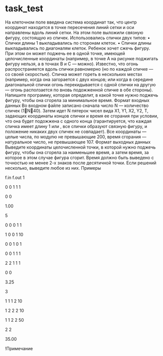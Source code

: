 # task_test
На клеточном поле введена система координат так, что центр координат находится в точке пересечения линий сетки и оси направлены вдоль линий сетки.
На этом поле выложили связную фигуру, состоящую из спичек. Использовались спички двух типов:
• Спички длины 1 выкладывались по сторонам клеток.
• Спички длины выкладывались по диагоналям клеток.
Ребенок хочет сжечь фигуру. При этом он может поджечь ее в одной точке, имеющей целочисленные координаты (например, в точке A на рисунке поджигать фигуру нельзя, а в точках B и C — можно).
Известно, что огонь распространяется вдоль спички равномерно (но по каждой спичке — со своей скоростью). Спичка может гореть в нескольких местах (например, когда она загорается с двух концов; или когда в середине диагональной спички огонь перекидывается с одной спички на другую — огонь расползается по вновь подожженной спичке в обе стороны).
Напишите программу, которая определит, в какой точке нужно поджечь фигуру, чтобы она сгорела за минимальное время.
Формат входных данных
Во входном файле записано сначала число N — количество спичек (1N40). Затем идет N пятерок чисел вида X1, Y1, X2, Y2, T, задающих координаты концов спички и время ее сгорания при условии, что она будет подожжена с одного конца (гарантируется, что каждая спичка имеет длину 1 или , все спички образуют связную фигуру, и положение никаких двух спичек не совпадает). Все координаты — целые числа, по модулю не превышающие 200, время сгорания — натуральное число, не превышающее 107.
Формат выходных данных
Выведите координаты целочисленной точки, в которой нужно поджечь фигуру, чтобы она сгорела за наименьшее время, а затем время, за которое в этом случае фигура сгорит. Время должно быть выведено с точностью не менее 2-х знаков после десятичной точки. Если решений несколько, выведите любое из них.
Примеры

f.in
f.out
1

0 0 1 1 1

0 0

1.00

5

0 0 0 1 1

1 0 0 1 10

0 0 1 0 1

0 0 1 1 1

2 2 1 1 1

0 0

3.25

3

1 1 1 2 10

1 2 2 2 10

1 1 2 2 50

2 2

35.00

!Примечание
